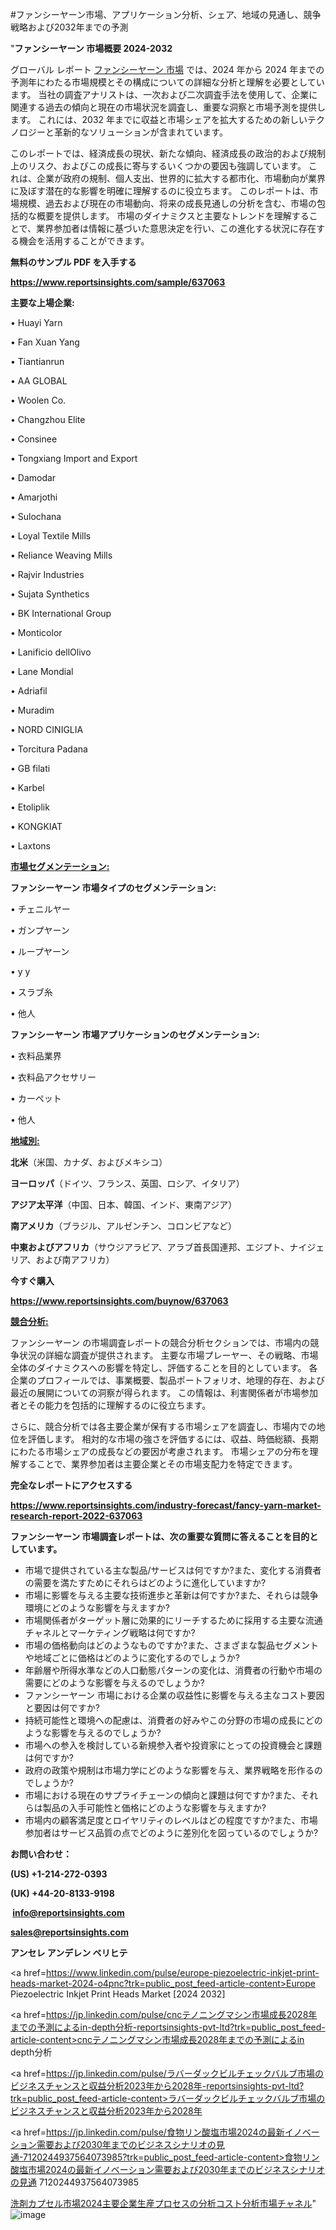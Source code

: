 #ファンシーヤーン市場、アプリケーション分析、シェア、地域の見通し、競争戦略および2032年までの予測

"<strong>ファンシーヤーン 市場概要 2024-2032</strong>

グローバル レポート <a href=https://www.reportsinsights.com/sample/637063>ファンシーヤーン 市場</a> では、2024 年から 2024 年までの予測年にわたる市場規模とその構成についての詳細な分析と理解を必要としています。 当社の調査アナリストは、一次および二次調査手法を使用して、企業に関連する過去の傾向と現在の市場状況を調査し、重要な洞察と市場予測を提供します。 これには、2032 年までに収益と市場シェアを拡大​​するための新しいテクノロジーと革新的なソリューションが含まれています。

このレポートでは、経済成長の現状、新たな傾向、経済成長の政治的および規制上のリスク、およびこの成長に寄与するいくつかの要因も強調しています。 これは、企業が政府の規制、個人支出、世界的に拡大する都市化、市場動向が業界に及ぼす潜在的な影響を明確に理解するのに役立ちます。 このレポートは、市場規模、過去および現在の市場動向、将来の成長見通しの分析を含む、市場の包括的な概要を提供します。 市場のダイナミクスと主要なトレンドを理解することで、業界参加者は情報に基づいた意思決定を行い、この進化する状況に存在する機会を活用することができます。

<strong><b>無料のサンプル PDF を入手する</b></strong>

<a href=https://www.reportsinsights.com/sample/637063><strong><u>https://www.reportsinsights.com/sample/637063</u></strong></a>

<strong>主要な上場企業:</strong>

• Huayi Yarn

• Fan Xuan Yang

• Tiantianrun

• AA GLOBAL

• Woolen Co.

• Changzhou Elite

• Consinee

• Tongxiang Import and Export

• Damodar

• Amarjothi

• Sulochana

• Loyal Textile Mills

• Reliance Weaving Mills

• Rajvir Industries

• Sujata Synthetics

• BK International Group

• Monticolor

• Lanificio dellOlivo

• Lane Mondial

• Adriafil

• Muradim

• NORD CINIGLIA

• Torcitura Padana

• GB filati

• Karbel

• Etoliplik

• KONGKIAT

• Laxtons

<strong><u>市場セグメンテーション</u></strong><strong><u>:</u></strong>

<strong>ファンシーヤーン 市場タイプのセグメンテーション:</strong>

• チェニルヤー

• ガンプヤーン

• ループヤーン

• y y

• スラブ糸

• 他人

<strong>ファンシーヤーン 市場アプリケーションのセグメンテーション:</strong>

• 衣料品業界

• 衣料品アクセサリー

• カーペット

• 他人

<strong><u>地域別</u></strong><strong><u>:</u></strong>

<strong>北米</strong>（米国、カナダ、およびメキシコ）

<strong>ヨーロッパ</strong>（ドイツ、フランス、英国、ロシア、イタリア）

<strong>アジア太平洋</strong>（中国、日本、韓国、インド、東南アジア）

<strong>南アメリカ</strong>（ブラジル、アルゼンチン、コロンビアなど）

<strong>中東およびアフリカ</strong>（サウジアラビア、アラブ首長国連邦、エジプト、ナイジェリア、および南アフリカ）

<strong>今すぐ購入</strong>

<a href=https://www.reportsinsights.com/buynow/637063><strong><u>https://www.reportsinsights.com/buynow/637063</u></strong></a>

<strong><u>競合分析:</u></strong>

ファンシーヤーン の市場調査レポートの競合分析セクションでは、市場内の競争状況の詳細な調査が提供されます。 主要な市場プレーヤー、その戦略、市場全体のダイナミクスへの影響を特定し、評価することを目的としています。 各企業のプロフィールでは、事業概要、製品ポートフォリオ、地理的存在、および最近の展開についての洞察が得られます。 この情報は、利害関係者が市場参加者とその能力を包括的に理解するのに役立ちます。

さらに、競合分析では各主要企業が保有する市場シェアを調査し、市場内での地位を評価します。 相対的な市場の強さを評価するには、収益、時価総額、長期にわたる市場シェアの成長などの要因が考慮されます。 市場シェアの分布を理解することで、業界参加者は主要企業とその市場支配力を特定できます。

<strong>完全なレポートにアクセスする</strong>

<a href=https://www.reportsinsights.com/industry-forecast/fancy-yarn-market-research-report-2022-637063><strong><u><b>https://www.reportsinsights.com/industry-forecast/fancy-yarn-market-research-report-2022-637063</b></u></strong></a>

<strong><b>ファンシーヤーン 市場調査レポートは、次の重要な質問に答えることを目的としています。</b></strong>
<ul>
  <li>市場で提供されている主な製品/サービスは何ですか?また、変化する消費者の需要を満たすためにそれらはどのように進化していますか?</li>
  <li>市場に影響を与える主要な技術進歩と革新は何ですか?また、それらは競争環境にどのような影響を与えますか?</li>
  <li>市場関係者がターゲット層に効果的にリーチするために採用する主要な流通チャネルとマーケティング戦略は何ですか?</li>
  <li>市場の価格動向はどのようなものですか?また、さまざまな製品セグメントや地域ごとに価格はどのように変化するのでしょうか?</li>
  <li>年齢層や所得水準などの人口動態パターンの変化は、消費者の行動や市場の需要にどのような影響を与えるのでしょうか?</li>
  <li>ファンシーヤーン 市場における企業の収益性に影響を与える主なコスト要因と要因は何ですか?</li>
  <li>持続可能性と環境への配慮は、消費者の好みやこの分野の市場の成長にどのような影響を与えるのでしょうか?</li>
  <li>市場への参入を検討している新規参入者や投資家にとっての投資機会と課題は何ですか?</li>
  <li>政府の政策や規制は市場力学にどのような影響を与え、業界戦略を形作るのでしょうか?</li>
  <li>市場における現在のサプライチェーンの傾向と課題は何ですか?また、それらは製品の入手可能性と価格にどのような影響を与えますか?</li>
  <li>市場内の顧客満足度とロイヤリティのレベルはどの程度ですか?また、市場参加者はサービス品質の点でどのように差別化を図っているのでしょうか?</li>
</ul>
<strong>お問い合わせ：</strong>

<strong>(US) +1-214-272-0393</strong>

<strong>(UK) +44-20-8133-9198</strong>

<strong> </strong><a href=info@reportsinsights.com><strong><u>info@reportsinsights.com</u></strong></a>

<a href=sales@reportsinsights.com><strong><u>sales@reportsinsights.com</u></strong></a>

<strong>アンセレ アンデレン ベリヒテ</strong>

<a href=https://www.linkedin.com/pulse/europe-piezoelectric-inkjet-print-heads-market-2024-o4pnc?trk=public_post_feed-article-content>Europe Piezoelectric Inkjet Print Heads Market [2024 2032]</a>

<a href=https://jp.linkedin.com/pulse/cncテノニングマシン市場成長2028年までの予測によるin-depth分析-reportsinsights-pvt-ltd?trk=public_post_feed-article-content>cncテノニングマシン市場成長2028年までの予測によるin depth分析</a>

<a href=https://jp.linkedin.com/pulse/ラバーダックビルチェックバルブ市場のビジネスチャンスと収益分析2023年から2028年-reportsinsights-pvt-ltd?trk=public_post_feed-article-content>ラバーダックビルチェックバルブ市場のビジネスチャンスと収益分析2023年から2028年</a>

<a href=https://jp.linkedin.com/pulse/食物リン酸塩市場2024の最新イノベーション需要および2030年までのビジネスシナリオの見通-7120244937564073985?trk=public_post_feed-article-content>食物リン酸塩市場2024の最新イノベーション需要および2030年までのビジネスシナリオの見通 7120244937564073985</a>

<a href=https://www.linkedin.com/pulse/洗剤カプセル市場2024主要企業生産プロセスの分析コスト分析市場チャネル-reports-insights-expert-szypf/>洗剤カプセル市場2024主要企業生産プロセスの分析コスト分析市場チャネル</a>"
![image](https://github.com/aanak123/RIMarketer1/assets/158471119/d2412908-cf10-44f3-8e1c-40769fc66266)
